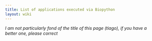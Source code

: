 ```yaml
---
title: List of applications executed via Biopython
layout: wiki
---
```


*I am not particularly fond of the title of this page (tiago), if you
have a better one, please correct*
